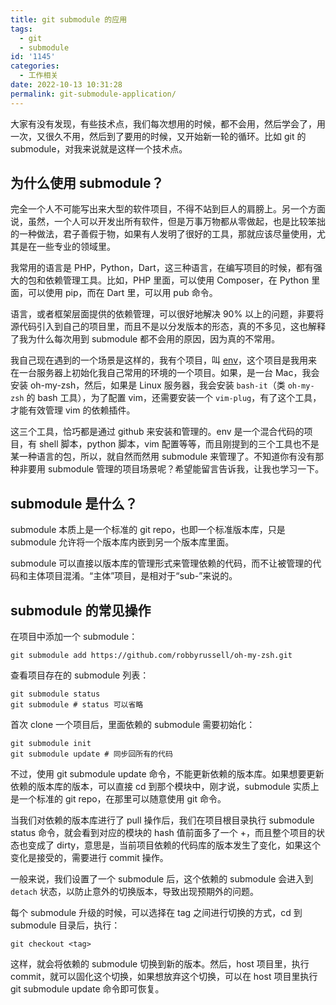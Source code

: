 ```yaml
---
title: git submodule 的应用
tags:
  - git
  - submodule
id: '1145'
categories:
  - 工作相关
date: 2022-10-13 10:31:28
permalink: git-submodule-application/
---
```


大家有没有发现，有些技术点，我们每次想用的时候，都不会用，然后学会了，用一次，又很久不用，然后到了要用的时候，又开始新一轮的循环。比如 git 的 submodule，对我来说就是这样一个技术点。

<!--more-->

## 为什么使用 submodule？

完全一个人不可能写出来大型的软件项目，不得不站到巨人的肩膀上。另一个方面说，虽然，一个人可以开发出所有软件，但是万事万物都从零做起，也是比较笨拙的一种做法，君子善假于物，如果有人发明了很好的工具，那就应该尽量使用，尤其是在一些专业的领域里。

我常用的语言是 PHP，Python，Dart，这三种语言，在编写项目的时候，都有强大的包和依赖管理工具。比如，PHP 里面，可以使用 Composer，在 Python 里面，可以使用 pip，而在 Dart 里，可以用 pub 命令。

语言，或者框架层面提供的依赖管理，可以很好地解决 90% 以上的问题，非要将源代码引入到自己的项目里，而且不是以分发版本的形态，真的不多见，这也解释了我为什么每次用到 submodule 都不会用的原因，因为真的不常用。

我自己现在遇到的一个场景是这样的，我有个项目，叫 [env](https://github.com/charlestang/env.git)，这个项目是我用来在一台服务器上初始化我自己常用的环境的一个项目。如果，是一台 Mac，我会安装 oh-my-zsh，然后，如果是 Linux 服务器，我会安装 `bash-it`（类 `oh-my-zsh` 的 bash 工具），为了配置 vim，还需要安装一个 `vim-plug`，有了这个工具，才能有效管理 vim 的依赖插件。

这三个工具，恰巧都是通过 github 来安装和管理的。env 是一个混合代码的项目，有 shell 脚本，python 脚本，vim 配置等等，而且刚提到的三个工具也不是某一种语言的包，所以，就自然而然用 submodule 来管理了。不知道你有没有那种非要用 submodule 管理的项目场景呢？希望能留言告诉我，让我也学习一下。

## submodule 是什么？

submodule 本质上是一个标准的 git repo，也即一个标准版本库，只是 submodule 允许将一个版本库内嵌到另一个版本库里面。

submodule 可以直接以版本库的管理形式来管理依赖的代码，而不让被管理的代码和主体项目混淆。“主体”项目，是相对于“sub-”来说的。

## submodule 的常见操作

在项目中添加一个 submodule：

```shell
git submodule add https://github.com/robbyrussell/oh-my-zsh.git
```

查看项目存在的 submodule 列表：

```shell
git submodule status
git submodule # status 可以省略
```

首次 clone 一个项目后，里面依赖的 submodule 需要初始化：

```shell
git submodule init
git submodule update # 同步回所有的代码
```

不过，使用 git submodule update 命令，不能更新依赖的版本库。如果想要更新依赖的版本库的版本，可以直接 cd 到那个模块中，刚才说，submodule 实质上是一个标准的 git repo，在那里可以随意使用 git 命令。

当我们对依赖的版本库进行了 pull 操作后，我们在项目根目录执行 submodule status 命令，就会看到对应的模块的 hash 值前面多了一个 +，而且整个项目的状态也变成了 dirty，意思是，当前项目依赖的代码库的版本发生了变化，如果这个变化是接受的，需要进行 commit 操作。

一般来说，我们设置了一个 submodule 后，这个依赖的 submodule 会进入到 `detach` 状态，以防止意外的切换版本，导致出现预期外的问题。

每个 submodule 升级的时候，可以选择在 tag 之间进行切换的方式，cd 到 submodule 目录后，执行：

```shell
git checkout <tag>
```

这样，就会将依赖的 submodule 切换到新的版本。然后，host 项目里，执行 commit，就可以固化这个切换，如果想放弃这个切换，可以在 host 项目里执行 git submodule update 命令即可恢复。